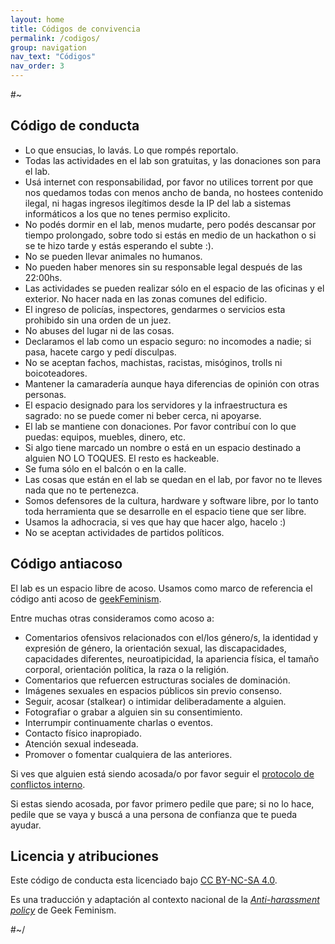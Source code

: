 ```yaml
---
layout: home
title: Códigos de convivencia
permalink: /codigos/
group: navigation
nav_text: "Códigos"
nav_order: 3
---
```


#~
     
## Código de conducta

- Lo que ensucias, lo lavás. Lo que rompés reportalo.
- Todas las actividades en el lab son gratuitas, y las donaciones son para el lab.
- Usá internet con responsabilidad, por favor no utilices torrent por que nos quedamos todas con menos ancho de banda, no hostees contenido ilegal, ni hagas ingresos ilegítimos desde la IP del lab a sistemas informáticos a los que no tenes permiso explicito.
- No podés dormir en el lab, menos mudarte, pero podés descansar por tiempo prolongado, sobre todo si estás en medio de un hackathon o si se te hizo tarde y estás esperando el subte :).
- No se pueden llevar animales no humanos.
- No pueden haber menores sin su responsable legal después de las 22:00hs.
- Las actividades se pueden realizar sólo en el espacio de las oficinas y el exterior. No hacer nada en las zonas comunes del edificio.
- El ingreso de policías, inspectores, gendarmes o servicios esta prohibido sin una orden de un juez.
- No abuses del lugar ni de las cosas.
- Declaramos el lab como un espacio seguro: no incomodes a nadie; si pasa, hacete cargo y pedí disculpas.
- No se aceptan fachos, machistas, racistas, misóginos, trolls ni boicoteadores.
- Mantener la camaradería aunque haya diferencias de opinión con otras personas.
- El espacio designado para los servidores y la infraestructura es sagrado: no se puede comer ni beber cerca, ni apoyarse.
- El lab se mantiene con donaciones. Por favor contribuí con lo que puedas: equipos, muebles, dinero, etc.
- Si algo tiene marcado un nombre o está en un espacio destinado a alguien NO LO TOQUES. El resto es hackeable.
- Se fuma sólo en el balcón o en la calle.
- Las cosas que están en el lab se quedan en el lab, por favor no te lleves nada que no te pertenezca.
- Somos defensores de la cultura, hardware y software libre, por lo tanto toda herramienta que se desarrolle en el espacio tiene que ser libre.
- Usamos la adhocracia, si ves que hay que hacer algo, hacelo :)
- No se aceptan actividades de partidos políticos.

## Código antiacoso

El lab es un espacio libre de acoso. Usamos como marco de referencia el código anti acoso de [geekFeminism](https://geekfeminism.wikia.org/wiki/Conference_anti-harassment/Policy).

Entre muchas otras consideramos como acoso a:

- Comentarios ofensivos relacionados con el/los género/s, la identidad y expresión de género, la orientación sexual, las discapacidades, capacidades diferentes, neuroatipicidad, la apariencia física, el tamaño corporal, orientación política, la raza o la religión.
- Comentarios que refuercen estructuras sociales de dominación.
- Imágenes sexuales en espacios públicos sin previo consenso.
- Seguir, acosar (stalkear) o intimidar deliberadamente a alguien.
- Fotografiar o grabar a alguien sin su consentimiento.
- Interrumpir continuamente charlas o eventos.
- Contacto físico inapropiado.
- Atención sexual indeseada.
- Promover o fomentar cualquiera de las anteriores.

Si ves que alguien está siendo acosada/o por favor seguir el [protocolo de conflictos interno](https://wiki.rlab.be/doku.php?id=conflictos).

Si estas siendo acosada, por favor primero pedile que pare; si no lo hace, pedile que se vaya y
buscá a una persona de confianza que te pueda ayudar.

## Licencia y atribuciones

Este código de conducta esta licenciado bajo
[CC BY-NC-SA 4.0](https://creativecommons.org/licenses/by-nc-sa/4.0/legalcode.es).

Es una traducción y adaptación al contexto nacional de la
 _[Anti-harassment policy](https://geekfeminism.wikia.org/wiki/Conference_anti-harassment/Policy)_
de Geek Feminism.

#~/

